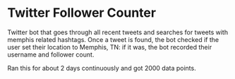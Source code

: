 # Twitter Follower Counter

Twitter bot that goes through all recent tweets and searches for tweets with memphis related hashtags. Once a tweet is found, the bot checked if the user set their location to Memphis, TN: if it was, the bot recorded their username and follower count.

Ran this for about 2 days continuously and got 2000 data points.
